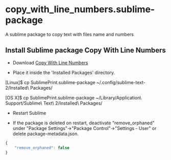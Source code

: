 # copy_with_line_numbers.sublime-package
A sublime package to copy text with files name and numbers

## Install Sublime package Copy With Line Numbers

* Download [Copy With Line Numbers](https://github.com/freeella/copy_with_line_numbers.sublime-package/raw/master/Copy%20With%20Line%20Numbers.sublime-package)

* Place it inside the 'Installed Packages' directory.

[Linux]$ cp SublimePrint.sublime-package ~/.config/sublime-text-2/Installed\ Packages/

[OS X]$ cp SublimePrint.sublime-package ~/Library/Application\ Support/Sublime\ Text\ 2/Installed\ Packages/

* Restart Sublime

* If the package is deleted on restart, deactivate "remove_orphaned" under 
"Package Settings"->"Package Control"->"Settings - User" or delete package-metadata.json.

```javascript
{
	"remove_orphaned": false
}
```
